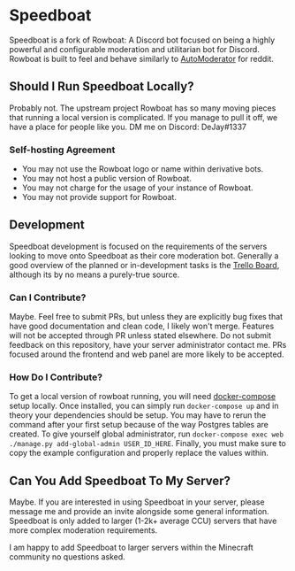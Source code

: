 # Speedboat

Speedboat is a fork of Rowboat: A Discord bot focused on being a highly powerful and configurable moderation and utilitarian bot for Discord. Rowboat is built to feel and behave similarly to [AutoModerator](https://github.com/Deimos/AutoModerator) for reddit.

## Should I Run Speedboat Locally?

Probably not. The upstream project Rowboat has so many moving pieces that running a local version is complicated. If you manage to pull it off, we have a place for people like you. DM me on Discord: DeJay#1337

### Self-hosting Agreement

- You may not use the Rowboat logo or name within derivative bots.
- You may not host a public version of Rowboat.
- You may not charge for the usage of your instance of Rowboat.
- You may not provide support for Rowboat.

## Development

Speedboat development is focused on the requirements of the servers looking to move onto Speedboat as their core moderation bot. Generally a good overview of the planned or in-development tasks is the [Trello Board](https://trello.com/b/FRCXmXKg), although its by no means a purely-true source.

### Can I Contribute?

Maybe. Feel free to submit PRs, but unless they are explicitly bug fixes that have good documentation and clean code, I likely won't merge. Features will not be accepted through PR unless stated elsewhere. Do not submit feedback on this repository, have your server administrator contact me. PRs focused around the frontend and web panel are more likely to be accepted.

### How Do I Contribute?

To get a local version of rowboat running, you will need [docker-compose](https://docs.docker.com/compose/) setup locally. Once installed, you can simply run `docker-compose up` and in theory your dependencies should be setup. You may have to rerun the command after your first setup because of the way Postgres tables are created. To give yourself global administrator, run `docker-compose exec web ./manage.py add-global-admin USER_ID_HERE`. Finally, you must make sure to copy the example configuration and properly replace the values within.

## Can You Add Speedboat To My Server?

Maybe. If you are interested in using Speedboat in your server, please message me and provide an invite alongside some general information. Speedboat is only added to larger (1-2k+ average CCU) servers that have more complex moderation requirements. 

I am happy to add Speedboat to larger servers within the Minecraft community no questions asked.  
